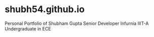 # shubh54.github.io
Personal Portfolio of Shubham Gupta
Senior Developer Infurnia
IIIT-A Undergraduate in ECE
